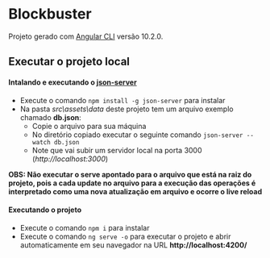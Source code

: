 # Blockbuster

Projeto gerado com [Angular CLI](https://github.com/angular/angular-cli) versão 10.2.0.

## Executar o projeto local

#### Intalando e executando o [json-server](https://github.com/typicode/json-server)

- Execute o comando `npm install -g json-server` para instalar
- Na pasta _src\assets\data_ deste projeto tem um arquivo exemplo chamado **db.json**:
    - Copie o arquivo para sua máquina
    - No diretório copiado executar o seguinte comando `json-server --watch db.json`
    - Note que vai subir um servidor local na porta 3000 (_http://localhost:3000_)

**OBS: Não executar o serve apontado para o arquivo que está na raiz do projeto, pois a cada update no arquivo para a execução das operações é interpretado como uma nova atualização em arquivo e ocorre o live reload**

#### Executando o projeto

- Execute o comando `npm i` para instalar
- Execute o comando `ng serve -o` para executar o projeto e abrir automaticamente em seu navegador na URL **http://localhost:4200/**
